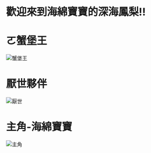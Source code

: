 # 歡迎來到海綿寶寶的深海鳳梨!!
# ㄛ蟹堡王
![蟹堡王](https://sites.google.com/site/guanlixuechenyanting/_/rsrc/1401013739428/home/c5b5be62.jpg?height=286&width=400)
# 厭世夥伴
![厭世](https://encrypted-tbn0.gstatic.com/images?q=tbn:ANd9GcQbGfsSqcjvC_tJfs-9O-ouJuRbPG1ZATIqLw&usqp=CAU)
# 主角-海綿寶寶
![主角](https://encrypted-tbn0.gstatic.com/images?q=tbn:ANd9GcTFMpQ1BFegv4lF_3ZLjQf_6UKKEKq2du517Q&usqp=CAU)
